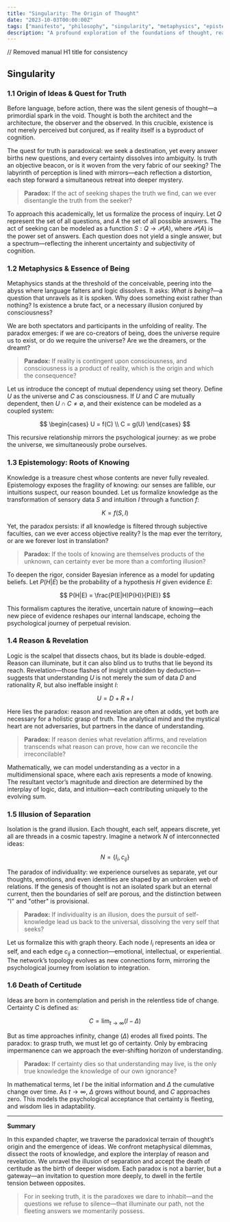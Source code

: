 ```yaml
---
title: "Singularity: The Origin of Thought"
date: "2023-10-03T00:00:00Z"
tags: ["manifesto", "philosophy", "singularity", "metaphysics", "epistemology"]
description: "A profound exploration of the foundations of thought, reality, and knowledge—delving into paradoxes, metaphysical dilemmas, and the epistemological labyrinths that shape existence."
---
```


// Removed manual H1 title for consistency

## Singularity

### 1.1 Origin of Ideas & Quest for Truth

Before language, before action, there was the silent genesis of thought—a primordial spark in the void. Thought is both the architect and the architecture, the observer and the observed. In this crucible, existence is not merely perceived but conjured, as if reality itself is a byproduct of cognition.

The quest for truth is paradoxical: we seek a destination, yet every answer births new questions, and every certainty dissolves into ambiguity. Is truth an objective beacon, or is it woven from the very fabric of our seeking? The labyrinth of perception is lined with mirrors—each reflection a distortion, each step forward a simultaneous retreat into deeper mystery.

> **Paradox:** If the act of seeking shapes the truth we find, can we ever disentangle the truth from the seeker?

To approach this academically, let us formalize the process of inquiry. Let $Q$ represent the set of all questions, and $A$ the set of all possible answers. The act of seeking can be modeled as a function $S: Q \to \mathcal{P}(A)$, where $\mathcal{P}(A)$ is the power set of answers. Each question does not yield a single answer, but a spectrum—reflecting the inherent uncertainty and subjectivity of cognition.

### 1.2 Metaphysics & Essence of Being

Metaphysics stands at the threshold of the conceivable, peering into the abyss where language falters and logic dissolves. It asks: *What is being?*—a question that unravels as it is spoken. Why does something exist rather than nothing? Is existence a brute fact, or a necessary illusion conjured by consciousness?

We are both spectators and participants in the unfolding of reality. The paradox emerges: if we are co-creators of being, does the universe require us to exist, or do we require the universe? Are we the dreamers, or the dreamt?

> **Paradox:** If reality is contingent upon consciousness, and consciousness is a product of reality, which is the origin and which the consequence?

Let us introduce the concept of mutual dependency using set theory. Define $U$ as the universe and $C$ as consciousness. If $U$ and $C$ are mutually dependent, then $U \cap C \neq \emptyset$, and their existence can be modeled as a coupled system:

$$
\begin{cases}
U = f(C) \\
C = g(U)
\end{cases}
$$

This recursive relationship mirrors the psychological journey: as we probe the universe, we simultaneously probe ourselves.

### 1.3 Epistemology: Roots of Knowing

Knowledge is a treasure chest whose contents are never fully revealed. Epistemology exposes the fragility of knowing: our senses are fallible, our intuitions suspect, our reason bounded. Let us formalize knowledge as the transformation of sensory data $S$ and intuition $I$ through a function $f$:

$$
K = f(S, I)
$$

Yet, the paradox persists: if all knowledge is filtered through subjective faculties, can we ever access objective reality? Is the map ever the territory, or are we forever lost in translation?

> **Paradox:** If the tools of knowing are themselves products of the unknown, can certainty ever be more than a comforting illusion?

To deepen the rigor, consider Bayesian inference as a model for updating beliefs. Let $P(H|E)$ be the probability of a hypothesis $H$ given evidence $E$:

$$
P(H|E) = \frac{P(E|H)P(H)}{P(E)}
$$

This formalism captures the iterative, uncertain nature of knowing—each new piece of evidence reshapes our internal landscape, echoing the psychological journey of perpetual revision.

### 1.4 Reason & Revelation

Logic is the scalpel that dissects chaos, but its blade is double-edged. Reason can illuminate, but it can also blind us to truths that lie beyond its reach. Revelation—those flashes of insight unbidden by deduction—suggests that understanding $U$ is not merely the sum of data $D$ and rationality $R$, but also ineffable insight $I$:

$$
U = D + R + I
$$

Here lies the paradox: reason and revelation are often at odds, yet both are necessary for a holistic grasp of truth. The analytical mind and the mystical heart are not adversaries, but partners in the dance of understanding.

> **Paradox:** If reason denies what revelation affirms, and revelation transcends what reason can prove, how can we reconcile the irreconcilable?

Mathematically, we can model understanding as a vector in a multidimensional space, where each axis represents a mode of knowing. The resultant vector’s magnitude and direction are determined by the interplay of logic, data, and intuition—each contributing uniquely to the evolving sum.

### 1.5 Illusion of Separation

Isolation is the grand illusion. Each thought, each self, appears discrete, yet all are threads in a cosmic tapestry. Imagine a network $N$ of interconnected ideas:

$$
N = \{I_i, c_{ij}\}
$$

The paradox of individuality: we experience ourselves as separate, yet our thoughts, emotions, and even identities are shaped by an unbroken web of relations. If the genesis of thought is not an isolated spark but an eternal current, then the boundaries of self are porous, and the distinction between "I" and "other" is provisional.

> **Paradox:** If individuality is an illusion, does the pursuit of self-knowledge lead us back to the universal, dissolving the very self that seeks?

Let us formalize this with graph theory. Each node $I_i$ represents an idea or self, and each edge $c_{ij}$ a connection—emotional, intellectual, or experiential. The network’s topology evolves as new connections form, mirroring the psychological journey from isolation to integration.

### 1.6 Death of Certitude

Ideas are born in contemplation and perish in the relentless tide of change. Certainty $C$ is defined as:

$$
C = \lim_{t \to \infty} (I - \Delta)
$$

But as time approaches infinity, change ($\Delta$) erodes all fixed points. The paradox: to grasp truth, we must let go of certainty. Only by embracing impermanence can we approach the ever-shifting horizon of understanding.

> **Paradox:** If certainty dies so that understanding may live, is the only true knowledge the knowledge of our own ignorance?

In mathematical terms, let $I$ be the initial information and $\Delta$ the cumulative change over time. As $t \to \infty$, $\Delta$ grows without bound, and $C$ approaches zero. This models the psychological acceptance that certainty is fleeting, and wisdom lies in adaptability.

---

**Summary**

In this expanded chapter, we traverse the paradoxical terrain of thought’s origin and the emergence of ideas. We confront metaphysical dilemmas, dissect the roots of knowledge, and explore the interplay of reason and revelation. We unravel the illusion of separation and accept the death of certitude as the birth of deeper wisdom. Each paradox is not a barrier, but a gateway—an invitation to question more deeply, to dwell in the fertile tension between opposites.

> For in seeking truth, it is the paradoxes we dare to inhabit—and the questions we refuse to silence—that illuminate our path, not the fleeting answers we momentarily possess.
